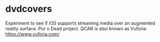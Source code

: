 # dvdcovers
Experiment to see if iOS supports streaming media over an augmented reality surface. Por
o
Dead project. QCAR is also known as Vuforia: https://www.vuforia.com/
